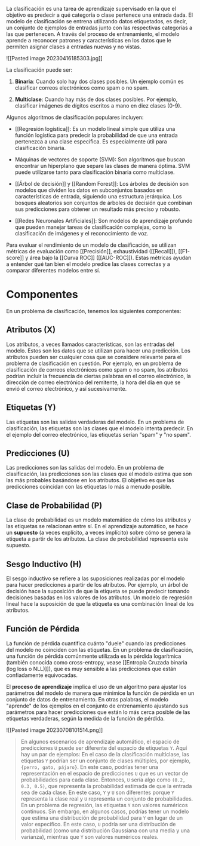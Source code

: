 La clasificación es una tarea de aprendizaje supervisado en la que el objetivo es predecir a qué categoría o clase pertenece una entrada dada. El modelo de clasificación se entrena utilizando datos etiquetados, es decir, un conjunto de ejemplos de entradas junto con las respectivas categorías a las que pertenecen. A través del proceso de entrenamiento, el modelo aprende a reconocer patrones y características en los datos que le permiten asignar clases a entradas nuevas y no vistas.

![[Pasted image 20230416185303.jpg]]

La clasificación puede ser:

1.  **Binaria**: Cuando solo hay dos clases posibles. Un ejemplo común es clasificar correos electrónicos como spam o no spam.

2.  **Multiclase**: Cuando hay más de dos clases posibles. Por ejemplo, clasificar imágenes de dígitos escritos a mano en diez clases (0-9).


Algunos algoritmos de clasificación populares incluyen:

-   [[Regresión logística]]: Es un modelo lineal simple que utiliza una función logística para predecir la probabilidad de que una entrada pertenezca a una clase específica. Es especialmente útil para clasificación binaria.

-   Máquinas de vectores de soporte (SVM): Son algoritmos que buscan encontrar un hiperplano que separe las clases de manera óptima. SVM puede utilizarse tanto para clasificación binaria como multiclase.

-  [[Árbol de decisión]] y [[Random Forest]]: Los árboles de decisión son modelos que dividen los datos en subconjuntos basados en características de entrada, siguiendo una estructura jerárquica. Los bosques aleatorios son conjuntos de árboles de decisión que combinan sus predicciones para obtener un resultado más preciso y robusto.

-   [[Redes Neuronales Artificiales]]: Son modelos de aprendizaje profundo que pueden manejar tareas de clasificación complejas, como la clasificación de imágenes y el reconocimiento de voz.


Para evaluar el rendimiento de un modelo de clasificación, se utilizan métricas de evaluación como [[Precisión]], exhaustividad ([[Recall]]), [[F1-score]] y área bajo la [[Curva ROC]] ([[AUC-ROC]]). Estas métricas ayudan a entender qué tan bien el modelo predice las clases correctas y a comparar diferentes modelos entre sí.

# Componentes 

En un problema de clasificación, tenemos los siguientes componentes:

## Atributos (X)

Los atributos, a veces llamados características, son las entradas del modelo. Estos son los datos que se utilizan para hacer una predicción. Los atributos pueden ser cualquier cosa que se considere relevante para el problema de clasificación en cuestión. Por ejemplo, en un problema de clasificación de correos electrónicos como spam o no spam, los atributos podrían incluir la frecuencia de ciertas palabras en el correo electrónico, la dirección de correo electrónico del remitente, la hora del día en que se envió el correo electrónico, y así sucesivamente.

## Etiquetas (Y)

Las etiquetas son las salidas verdaderas del modelo. En un problema de clasificación, las etiquetas son las clases que el modelo intenta predecir. En el ejemplo del correo electrónico, las etiquetas serían "spam" y "no spam".

## Predicciones (U)

Las predicciones son las salidas del modelo. En un problema de clasificación, las predicciones son las clases que el modelo estima que son las más probables basándose en los atributos. El objetivo es que las predicciones coincidan con las etiquetas lo más a menudo posible.

## Clase de Probabilidad (P)

La clase de probabilidad es un modelo matemático de cómo los atributos y las etiquetas se relacionan entre sí. En el aprendizaje automático, se hace un **supuesto** (a veces explícito, a veces implícito) sobre cómo se genera la etiqueta a partir de los atributos. La clase de probabilidad representa este supuesto.

## Sesgo Inductivo (H)

El sesgo inductivo se refiere a las suposiciones realizadas por el modelo para hacer predicciones a partir de los atributos. Por ejemplo, un árbol de decisión hace la suposición de que la etiqueta se puede predecir tomando decisiones basadas en los valores de los atributos. Un modelo de regresión lineal hace la suposición de que la etiqueta es una combinación lineal de los atributos.

## Función de Pérdida

La función de pérdida cuantifica cuánto "duele" cuando las predicciones del modelo no coinciden con las etiquetas. En un problema de clasificación, una función de pérdida comúnmente utilizada es la pérdida logarítmica (también conocida como cross-entropy, vease [[Entropía Cruzada binaria (log loss o NLL)]]), que es muy sensible a las predicciones que están confiadamente equivocadas.

El **proceso de aprendizaje** implica el uso de un algoritmo para ajustar los parámetros del modelo de manera que minimice la función de pérdida en un conjunto de datos de entrenamiento. En otras palabras, el modelo "aprende" de los ejemplos en el conjunto de entrenamiento ajustando sus parámetros para hacer predicciones que están lo más cerca posible de las etiquetas verdaderas, según la medida de la función de pérdida.

![[Pasted image 20230708101514.png]]


> En algunos escenarios de aprendizaje automático, el espacio de predicciones `U` puede ser diferente del espacio de etiquetas `Y`. Aquí hay un par de ejemplos:
En el caso de la clasificación multiclase, las etiquetas `Y` podrían ser un conjunto de clases múltiples, por ejemplo, `{perro, gato, pájaro}`. En este caso, podrías tener una representación en el espacio de predicciones `U` que es un vector de probabilidades para cada clase. Entonces, `U` sería algo como `(0.2, 0.3, 0.5)`, que representa la probabilidad estimada de que la entrada sea de cada clase. En este caso, `Y` y `U` son diferentes porque `Y` representa la clase real y `U` representa un conjunto de probabilidades.
En un problema de regresión, las etiquetas `Y` son valores numéricos continuos. Sin embargo, en algunos casos, podrías tener un modelo que estima una distribución de probabilidad para `Y` en lugar de un valor específico. En este caso, `U` podría ser una distribución de probabilidad (como una distribución Gaussiana con una media y una varianza), mientras que `Y` son valores numéricos reales.
